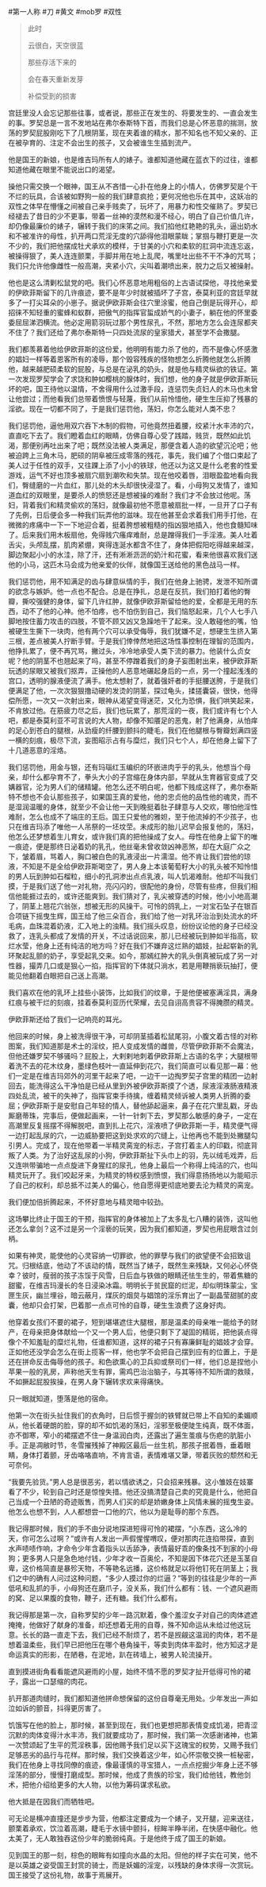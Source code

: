 #第一人称 #刀 #黄文 #mob罗 #双性 

> 
> 此时
> 
> 云很白，天空很蓝
> 
> 那些存活下来的
> 
> 会在春天重新发芽
> 
> 补偿受到的损害
> 

宫廷里没人会忘记那些往事，或者说，那些正在发生的、将要发生的、一直会发生的事。罗契总是一言不发地站在弗尔泰斯特下首，而我们总是心怀恶意的揣测，放荡的罗契屁股刚吃下了几根阴茎，现在夹着谁的精水，那不知名也不知父亲的、正在被孕育的、注定不会出生的孩子，又会被谁生生插到流产。

他是国王的新娘，也是维吉玛所有人的婊子。谁都知道他藏在蓝衣下的过往，谁都知道他藏在眼里不能说出口的渴望。

操他只需交换一个眼神，国王从不吝惜一心扑在他身上的小情人，仿佛罗契是个干不烂的玩具，合该被如野狗一般的我们肆意疯抢；更何况他也乐在其中，这妖冶的双性之体早在懵懂之间被自己亲手贱卖了，玩坏了，用暴力和性交催熟了。罗契已经褪去了昔日的少不更事，带着一丝神的漠然和漫不经心，明白了自己价值几许，却仍像最廉价的婊子，辗转于我们的床笫之间。我们掐他红艳艳的乳头，逼出奶水和不被准许的母性，扒开两口荒淫无度的穴舔得他泪眼蒙眬；掌掴与鞭打更是一次不少的，我们把他摆成牡犬承欢的模样，于甘美的小穴和柔软的肛洞中流连忘返，被操得狠了，美人连连颤栗，手脚并用在地上乱爬，嘴里吐出些不干不净的咒骂；我们只允许他像雌性一般高潮，夹紧小穴，尖叫着潮喷出来，脱力之后又被操射。

他也是这么清剿松鼠党的吧。我们心怀恶意地用粗俗的上古语试探他，寻找他亲爱的伊欧菲斯留下的几许痕迹，要不是年少时就被插坏了子宫，泰莫利亚的宫廷早就多了一打尖耳朵的小崽子。据说伊欧菲斯会往穴里涂蜜，他自己倒是玩得开心，却招徕不知轻重的蜜蜂和蚁群，把傲气的指挥官蜇成娇气的小妻子，躺在他的怀里委委屈屈涕泗横流。他必定用箭羽玩过那个男性尿孔，不然，那地方怎么会连尿都夹不住了？我们还给了弗尔泰斯特一只四处流尿的皇家猎犬，甚至学不会撒腿。

我们都羡慕着他给伊欧菲斯的这份爱，他明明有能力杀了他的，而不是像心怀感激的娼妇一样等着恩客所有的凌辱，那个毁容残疾的怪物想怎么折腾他就怎么折腾他，越来越肥硕柔软的屁股，与总是在泌乳的奶头，就是他与精灵纵欲的铁证。第一次发现罗契学会了求饶和肿如樱桃的腺体时，我们想，他的身子就是伊欧菲斯玩坏的吧，国王待他以温情，不舍得用什么过激手段，连惩罚失贞妇人的木马也未曾让他尝过；而他看我们总带着愤恨与轻蔑，我们从前怜惜他，硬生生压抑了残暴的淫欲。现在一切都不同了，于是我们惩罚他，荡妇，你怎么能对人类不忠？

我们惩罚他，逼他用双穴吞下木制的假物，可他竟然扭着腰，绞紧汁水丰沛的穴，直直吃下去了。我们瞪着血红的眼睛，仿佛自尊心受了践踏，贱货，既然如此饥渴，那便别再吐出来了吧；既然没法被人类满足，那便含着人造的欲望沉沦吧；他被迫跨上三角木马，肥硕的阴阜被压成零落的残花，事先，我们编了个借口束起了美人过于任性的双手，又往踝上添了小小的铁球，他还以为这又是什么老套的性爱游戏，运气不好也顶多被扇穴扇到潮吹和失禁。现在他咬着唇，泪眼盈盈地看向我们，臀缝磨的一片血红，那儿处的木头却很快浸湿了。看，小母狗又发情了，谁知道血红的双眼里，是要杀人的愤怒还是想被操的难耐？我们才不会放过他呢。荡妇，背着我们和精灵偷欢的荡妇，就像最初他不愿意被扇批一样，一旦开了口子有了先例，日后便会多一种我们玩弄他的滋味。现在他甚至会求着我们用手打他，在微微的疼痛中一下一下地迎合着，挺着胯想被粗糙的指凶狠地插入，他也食髓知味了。后来我们用木板扇他，免得贱穴瘙痒难耐，总是蹭得我们一手淫液。美人吐着舌尖，头颅乱摆，肌肉紧绷，爽得连涎水都含不住了，身体把假阳吃得越来越深，脚边聚起小小的水洼，除了汗，还有淅淅沥沥的奶汁和花蜜，看来他很喜欢我们送他的小马，这匹木马会成为他亲爱的伙伴，就像国王送给他的黑色战马一样。

我们惩罚他，用不知满足的齿与肆意纵情的手，我们在他身上驰骋，发泄不知所谓的欲念与嫉妒。他一点也不配合。总是在挣扎，总是在反抗，我们拍打着他的臀瓣，撕咬强健的身体，留下几许红肿，就像伊欧菲斯留给他的爱，全都是无用的东西，动不了他的心神。他不怕疼，也不怕伤到自己，我们恼怒起来，几个人七手八脚地按住蓄力攻击的四肢，不管不顾又凶又急躁地干了起来。没人敢碰他的嘴，怕被硬生生撕下一块肉，他有两个穴可以承受侮辱，我们犹嫌不足，想硬生生挤入第三根，差点被美人拧断手臂。于是我们倖倖然地把这场性事控制在理智的范围内，他挣扎累了，便不再咒骂，撇过头，冷冷地承受人类下流的暴力。他装什么贞女呢？他的阴茎不也翘起来了吗，甚至不停蹭着我们的身子妄图射出来，被伊欧菲斯玩透的尿眼又被我们抠弄，正操他的人恶意地碾起身后的一点，另一个撞起浅浅的宫口，透明的腺液便流了满手。他太想射了，就着强奸者的手挺腰送胯，于是我们便满足了他，一次次狠狠撸动硬的发烫的阴茎，探过龟头，揉搓囊袋，很快，他得偿所愿，一次又一次射出来，眼神从渴望变得迷茫，又化为恐惧，我们哄笑起来，不肯放过他。在筋疲力尽之后，我们也玩累了，那荒淫的一夜，我们或许有七个人吧，都是泰莫利亚不可言说的大人物，却像不知餍足的恶鬼，射了他满身，从怕痒的足心到苍白的腿根，从劲瘦的纤腰到颤抖的睫毛，我们在他腿根与臀瓣划满四竖一横的刻痕，极尽下流，妄图昭示占有与糜烂，我们只七个人，却在他身上留下了十几道恶意的淫烙。

我们惩罚他，用金与银，还有玛瑙红玉编织的环嵌进肉乎乎的乳头，他想当个母亲，却什么都孕育不了，拳头大小的子宫缩在身体内部，早就从生育器官变成了交媾器官，沦为男人们的储精罐。他怎么还不明白呢，他都下贱成这样了，弗尔泰斯特不想也不会认那些孩子，如果国王真的爱他，他的忠贞他的品性他的魂灵，而不是湿润温暖的身体，就至少不会让他一天到晚挺着肚子肆意与人交欢，哪怕他淫性难耐，怎么也成不了端庄的王后。国王只爱他的雅妲，至于他流掉的不少孩子，也只在维吉玛添了唯他一人吊祭的一坯坟茔。未成形的胎儿迟早会报复他的，荡妇，他怎么还梦想着生儿育女，或许我们真的把他操成了女人。母性在他身上留下的唯一痕迹，便是那终日泌着奶的乳孔，他丝毫未曾收敛凶神恶煞，却在大庭广众之下，皱着眉，骂着人，胸口被白色的乳液浸出一片濡湿。他不肯让我们尝他的琼液，不知是不是全给伊欧菲斯喝空了，男人身上本该葡萄籽大小的乳头被不知怜惜的男人玩到肿如石榴粒，细小的孔洞渗出点点乳液，叫人饥渴难耐。他却不叫我们摸，于是我们送了他一对礼物，亮闪闪的，很配他的身份，尽管有些疼，但我们相信他能捱过去的，或许还能爽到。我们猜对了，乳尖被穿透的时候，他小小地高潮了，阴茎上翘花穴翁张，想被无形的风操干。可怜的鸽乳上，一对宝石坠子在银百合项链下摇曳生辉，国王给了他三朵百合，我们给了他一对乳环治治到处流水的坏毛病，血珠混着奶液，汇入地上的浊精。我们摇头叹息，纷纷议论他的身子已经没救了，连乳头都成了发情的开关，不过话说回来，那儿已经被玩到肿如半指高，软烂水莹，他身上还有纯洁的地方吗？好在我们不嫌弃这烂熟的娼妓，扯起崭新的乳环聚起乱颤的奶子，享受起乳交来。如今，那嫣红肿大的乳头倒真被玩成了另一对性器，撮弄几口或是狠心一掐，指挥官的下体就只淌水，若是用鞭捎亵玩抽打，便能见他翻着白眼把自己送上高潮。

我们喜欢在他的乳环上挂些小装饰，比如我们的纹章，于是他便被塞满淫具，满身红痕与被干烂的刻痕，挂着泰莫利亚历代荣耀，去见自诩高贵容不得腌臜的精灵。

伊欧菲斯还给了我们一记响亮的耳光。

他回来的时候，身上被洗得很干净，可却阴茎插着松鼠尾羽，小腹文着古怪的对称图案，我们知道那是术士的淫纹，把人变成发情的雌兽，尽管伊欧菲斯不会魔法，但他还嫌罗契不够骚吗？屁股上，大剌剌地刺着伊欧菲斯上古语的名字；大腿根带着洗不去的花木纹身，墨绿色枝叶一直延伸到花穴，我们简直可以看见那一幕：他们一定是在维吉玛郊外的河里干起来了吧，一边干一边掏罗契子宫里的精团一边射回去，能洗得这么干净怕是已经从里到外被伊欧菲斯摸了个透，尿液淫液肠液精液四处乱流，被干的失神了，指挥官束手待擒，缠着精灵倾诉被人类男人折腾的委屈；伊欧菲斯于是安慰自己年轻的情人，替他舔起逼来，鼻子在花穴里乱戳，牙齿厮磨蒂珠，完事后，便做起画来，一针一针刺下去，罗契那么敏感的身子，一定在高潮里反复摇摆不得解脱吧，直到扎上花穴，淫液喷了伊欧菲斯一手，精灵便气得一边打起乱尿的穴，一边威胁要把这到处求欢的穴缝上，让他再也不能到处撇腿勾引男人。完成了，现在他带着一半精灵脔宠的标志，子宫打着主人的印戳，彻底背叛了人类。为了治好这乱尿的小狗，伊欧菲斯扯下头巾上的羽，先以绒毛戏弄，后又连哄带骗地一点点旋进下身猩红的尿孔，他身上最后一个称得上纯洁的穴，也叫精灵玩开了。我们咬起牙来，为精灵的特权感到愤恨，我们得意扬扬地以为能昭示了自己的权利，却总抵不过美人的偏心，他自愿得更彻底地要去沦为精灵的脔宠。

我们便加倍折腾起来，不怀好意地与精灵暗中较劲。

这场攀比终止于国王的干预，指挥官的身体被加上了太多乱七八糟的装饰，这叫他还怎么拿剑？这不过是另一个淫亵的玩笑，因为我们都知道，罗契也用屁眼含过剑柄。

如果有神灵，能使他的心灵容纳一切罪欲，他的罪孽与我们的欲望便不会招致诅咒。归根结底，他动了不该动的情，既然当了婊子，既然生来残缺，又何必心怀侥幸？彼时，瘦弱的孩子冻馁于风雪，日后血与铁做的眼睛还怯生生的，带着焦糖的甜蜜，在维吉玛漫长的冬日浸染冰霜。明明长于贫民窟的烂泥，却似明珠蒙尘，宝匣生灰，幽兰埋谷，暗云蔽月，煤灰的烟炱与娼馆的淫乐育出了一副晶莹甜腻的皮囊，他却只会打架，巴着那一点点可怜的自尊，硬生生浪费了这身好肉。

他穿着女孩们不要的裙子，短到堪堪遮住大腿根，那是温柔的母亲唯一能给予的财产，在母亲把身体献给一个又一个男人后，他便只剩下了凝固的精斑，把他装点得像个不知羞耻的糜烂礼物，任谁都知道，这样的裙子只有寡廉鲜耻的娼妓才会穿。正如他还没学会怎么在街上揽客一样，他也学不会把自己摆到应有的位置上，于是还在拼命反击侮辱他的孩子。和色欲熏心的卫兵抑或祭司们一样，他们总是捏他小苹果一般的乳房，声称他天生有罪，需鸡巴治治脑子，与其等待不知所谓的救赎，不如撅起屁股挨操，在男人身下辗转求欢来得痛快。

只一眼就知道，堕落是他的宿命。

他第一次在街头扯住我们的衣角时，日后惯于握剑的铁臂就已带上不自知的柔媚顺从，他长着硬朗的脸，穿的却不如饥渴的荡妇，淫邪至极便陡生纯真，既不体面，亦不御寒，窄小的裙摆遮不住一身温润白肉，还露出了遍生茧痕与伤疤的肮脏小手。正是凋敝时节，冬雪摧残掉了神殿区最后一丝生机，那孩子抿着唇，垂着眼睛，身体打着颤，牙齿咯咯直响，不肯言语，表情难堪又犟，带着灰败的颓然和无可奈何。

“我要先验货。”男人总是很恶劣，若以情欲诱之，只会招来残暴。这小雏妓在妓寨看了不少，轮到自己时还是惊惶失措。他还没搞清楚自己卖的究竟是什么，他把自己当成一个丑陋的奇迹贩售，而男人们买的却是娇嫩身体上风情未展的摇曳生姿。他怎么也想不到，人人都想尝一口他的穴，他以为是耻辱的那个东西。

我记得那时候，我们的手不由分说地探进短得可怜的裙摆，“小东西，这么冷的天，你可怎么过啊？”或许有人发出一声假惺惺喟叹，便对那肉花连掐带探，直到水声啧啧作响，才命令少年含着指头以舌舔净，表情最好乖的像条找不到家的小母狗；更多男人只是急色地付钱，少年才收一百奥伦，不知是因下体花穴还是玉茎自卑，这价格简直是暴殄天物，不等艳名远播，这价格就足以将他钉死在阴茎上；我们之中的确有人问过这种问题，“多少人摸过你的烂逼？”等到的往往是少年的一声低吼和乱抓的手，小母狗还在磨爪子，没关系，我们什么都有：钱、一个遮风避雨的窝、足以果腹的食物，鞭子，还有糖。我们什么都有。

我记得那是第一次，自称罗契的少年一路沉默着，像个羞涩女子对自己的肉体遮遮掩掩，他做好了献身的准备，却还想着无用的自尊，殊不知命运从未给过他这玩意。长长的路一直走下去，我们已经不耐烦了，若不是觊觎这温润的肉体，若不是想着温柔些，我们早已把他压在哪个巷角操干，等卖到肉体丰盈时，他方知这才是命运真实的形影，在陋巷，在泥地，趴在砖墙上，被男人轮流操开。

直到摸进街角看看能遮风避雨的小屋，始终不情不愿的罗契才扯开低得可怜的裙子，露出一口瑟缩的肉花。

扒开那道肉缝时，我们都知道他拼命想保留的这份自尊毫无用处。少年发出一声如泣如诉的颤音，抖得更厉害了。

饥饿写在他的脸上，那时候，甚至到现在，我们也更想把那表情变成饥渴，把青涩沉默的肉体变得汁水丰沛，我们就要成功了，那时候，我们第一次感谢诸神，也第一次赞颂起了生平的荒淫秩事，因他赐予我们足以买下这瑰宝的权势，又赐予我们足够恶劣的品行与花样。那时候，我们交换着这少年，如心怀崇敬交换一桩秘密，我们在他身上寻找同僚的痕迹，像最谨慎的寻宝猎人，一点点挖掘少年身上还不够淫荡的部分，慢慢打磨成型。那时候，他成了贵族的珍宝，我们给他钱，教他剑术，把他介绍给更多的大人物，以他为筹码谋求私欲。

他大抵是在因我们而牺牲吧。

可无论是横冲直撞还是步步为营，他都注定要成为一个婊子，叉开腿，迎来送往，颤栗着承欢，饮泣着高潮，睫毛于水镜中颤抖，棕眸半睁半闭，在快感中融化。他太美了，无人敢独吞这份少年的脆弱纯真。于是他终于成了国王的新娘。

见到国王的那一刻，棕色的眼眸有如撞向水晶的太阳。但他的样子实在可笑，他不是以英雄之姿受国王封赏的骑士，而是妖媚的淫宠，以残缺的身体求得一次赏玩。国王接受了这份礼物，故事于焉展开。
